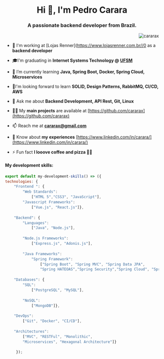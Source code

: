 
<h1 align="center">Hi 👋, I'm Pedro Carara</h1>
<h3 align="center">A passionate backend developer from Brazil.</h3>

<p align="right"> <img src="https://komarev.com/ghpvc/?username=cararax&label=Profile%20views&color=0e75b6&style=flat" alt="cararax" /> </p>


[//]: # (<a href="https://github.com/ryo-ma/github-profile-trophy"><img src="https://github-profile-trophy.vercel.app/?username=cararax" alt="cararax" /></a> </p>)

- 🔭 I'm working at [Lojas Renner](https://www.lojasrenner.com.br//0 as a **backend developer**
- 🎓I'm graduating in **Internet Systems Technology @ [UFSM](https://www.ufsm.br/cursos/graduacao/santa-maria/tecnologia-em-sistemas-para-internet/)**

- 🌱 I’m currently learning **Java, Spring Boot, Docker, Spring Cloud, Microservices**
- 📖I'm looking forward to learn **SOLID, Design Patterns, RabbitMQ, CI/CD, AWS**


- 💬 Ask me about **Backend Development, API Rest, Git, Linux**
- 👨‍💻 My **main projects** are available at [https://github.com/cararax](https://github.com/cararax)





[//]: # (- 🤠 I also know a little about J/avaScript &#40;Vue.js, React&#41;, Node.js &#40;Express.js, Adonis.js&#41;)


- 📫 Reach me at **cararax@gmail.com**

- 📄 Know about **my experiences** [https://www.linkedin.com/in/carara/](https://www.linkedin.com/in/carara/)


- ⚡ Fun fact **I looove coffee and pizza 🍕🤤**

#### My development skills:

[//]: # (<p align="left">)

[//]: # (<a href="https://linkedin.com/in/carara" target="blank"><img align="center" src="https://raw.githubusercontent.com/rahuldkjain/github-profile-readme-generator/master/src/images/icons/Social/linked-in-alt.svg" alt="carara" height="30" width="40" /></a>)

[//]: # (</p>)

[//]: # (<h3 align="left">Languages and Tools:</h3>)

[//]: # (<p align="left"> <a href="https://www.gnu.org/software/bash/" target="_blank" rel="noreferrer"> <br>)

[//]: # (<img src="https://www.vectorlogo.zone/logos/gnu_bash/gnu_bash-icon.svg" alt="bash" width="40" height="40"/> </a> <a href="https://www.docker.com/" target="_blank" rel="noreferrer"> <img src="https://raw.githubusercontent.com/devicons/devicon/master/icons/docker/docker-original-wordmark.svg" alt="docker" width="40" height="40"/> </a> <a href="https://expressjs.com" target="_blank" rel="noreferrer"> <img src="https://raw.githubusercontent.com/devicons/devicon/master/icons/express/express-original-wordmark.svg" alt="express" width="40" height="40"/> </a> <a href="https://git-scm.com/" target="_blank" rel="noreferrer"> <img src="https://www.vectorlogo.zone/logos/git-scm/git-scm-icon.svg" alt="git" width="40" height="40"/> </a> <a href="https://www.java.com" target="_blank" rel="noreferrer"> <img src="https://raw.githubusercontent.com/devicons/devicon/master/icons/java/java-original.svg" alt="java" width="40" height="40"/> </a> <a href="https://developer.mozilla.org/en-US/docs/Web/JavaScript" target="_blank" rel="noreferrer"> <img src="https://raw.githubusercontent.com/devicons/devicon/master/icons/javascript/javascript-original.svg" alt="javascript" width="40" height="40"/> </a> <a href="https://www.linux.org/" target="_blank" rel="noreferrer"> <img src="https://raw.githubusercontent.com/devicons/devicon/master/icons/linux/linux-original.svg" alt="linux" width="40" height="40"/> </a> <a href="https://www.mongodb.com/" target="_blank" rel="noreferrer"> <img src="https://raw.githubusercontent.com/devicons/devicon/master/icons/mongodb/mongodb-original-wordmark.svg" alt="mongodb" width="40" height="40"/> </a> <a href="https://www.mysql.com/" target="_blank" rel="noreferrer"> <img src="https://raw.githubusercontent.com/devicons/devicon/master/icons/mysql/mysql-original-wordmark.svg" alt="mysql" width="40" height="40"/> </a> <a href="https://www.postgresql.org" target="_blank" rel="noreferrer"> <img src="https://raw.githubusercontent.com/devicons/devicon/master/icons/postgresql/postgresql-original-wordmark.svg" alt="postgresql" width="40" height="40"/> </a> <a href="https://postman.com" target="_blank" rel="noreferrer"> <img src="https://www.vectorlogo.zone/logos/getpostman/getpostman-icon.svg" alt="postman" width="40" height="40"/> </a> <a href="https://reactjs.org/" target="_blank" rel="noreferrer"> <img src="https://raw.githubusercontent.com/devicons/devicon/master/icons/react/react-original-wordmark.svg" alt="react" width="40" height="40"/> </a> <a href="https://spring.io/" target="_blank" rel="noreferrer"> <img src="https://www.vectorlogo.zone/logos/springio/springio-icon.svg" alt="spring" width="40" height="40"/> </a> <a href="https://vuejs.org/" target="_blank" rel="noreferrer"> <img src="https://raw.githubusercontent.com/devicons/devicon/master/icons/vuejs/vuejs-original-wordmark.svg" alt="vuejs" width="40" height="40"/> </a> </p>)

[//]: # (<p><img align="left" src="https://github-readme-stats.vercel.app/api/top-langs?username=cararax&show_icons=true&locale=en&layout=compact" alt="cararax" /></p>)

[//]: # (<p>&nbsp;<img align="center" src="https://github-readme-stats.vercel.app/api?username=cararax&show_icons=true&locale=en" alt="cararax" /></p>)

[//]: # (<p><img align="center" src="https://github-readme-streak-stats.herokuapp.com/?user=cararax&" alt="cararax" /></p>)


```js
export default my-development-skills() => ({
technologies: {
    "Frontend ": {
        "Web Standards": 
            ["HTML 5","CSS3", "JavaScript"],
        "Javascript Frameworks": 
            ["Vue.js", "React.js"]},
            
    "Backend": {
        "Languages": 
            ["Java", "Node.js"],
            
        "Node.js Frameworks": 
            ["Express.js", "Adonis.js"],

        "Java Frameworks":
            "Spring Framework": 
                ["Spring Boot", "Spring MVC", "Spring Data JPA",
                "Spring HATEOAS","Spring Security","Spring Cloud", "Spring AMQP"]},
                
    "Databases": {
        "SQL": 
            ["PostgreSQL", "MySQL"],

        "NoSQL":
            ["MongoDB"]},

    "DevOps": 
        ["Git", "Docker", "CI/CD"],

    "Architectures": 
        ["MVC", "RESTFul", "Monolithic",
        "Microservices", "Hexagonal Architecture"]}
        
     });
```
